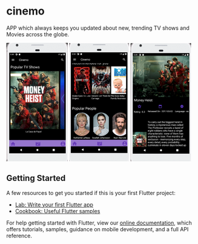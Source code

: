 # cinemo

APP which always keeps you updated about new, trending TV shows and Movies across the globe.

![alt tag](https://github.com/Tanya-yadav/movie/blob/master/lib/images/Screenshot%20(2382).png)
![alt tag](https://github.com/Tanya-yadav/movie/blob/master/lib/images/Screenshot%20(2398).png)
![alt tag](https://github.com/Tanya-yadav/movie/blob/master/lib/images/Screenshot%20(2397).png)

## Getting Started


A few resources to get you started if this is your first Flutter project:

- [Lab: Write your first Flutter app](https://flutter.dev/docs/get-started/codelab)
- [Cookbook: Useful Flutter samples](https://flutter.dev/docs/cookbook)

For help getting started with Flutter, view our
[online documentation](https://flutter.dev/docs), which offers tutorials,
samples, guidance on mobile development, and a full API reference.
